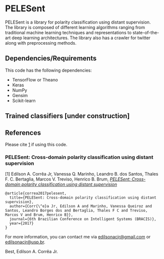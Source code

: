 # PELESent

PELESent is a library for polarity classification using distant supervision. The library is composed of different learning algorithms ranging from traditional machine learning techniques and representations to state-of-the-art deep learning architectures. The library also has a crawler for twitter along with preprocessing methods.

## Dependencies/Requirements

This code has the following dependencies:

- TensorFlow or Theano
- Keras
- NumPy
- Gensim
- Scikit-learn

## Trained classifiers [under construction]

## References

Please cite [1](#pelesent-cross-domain-polarity-classification-using-distant-supervision) if using this code.

### PELESent: Cross-domain polarity classification using distant supervision

[1] Edilson A. Corrêa Jr, Vanessa Q. Marinho, Leandro B. dos Santos, Thales F. C. Bertaglia, Marcos V. Treviso, Henrico B. Brum, [*PELESent: Cross-domain polarity classification using distant supervision*](https://arxiv.org/abs/1707.02657)

```
@article{correa2017pelesent,
  title={PELESent: Cross-domain polarity classification using distant supervision},
  author={Corr{\^e}a Jr, Edilson A and Marinho, Vanessa Queiroz and Santos, Leandro Borges dos and Bertaglia, Thales F C and Treviso, Marcos V and Brum, Henrico B}},
  journal={6th Brazilian Conference on Intelligent Systems (BRACIS)},
  year={2017}
}
```


For more information, you can contact me via edilsonacjr@gmail.com or edilsonacjr@usp.br.


Best, Edilson A. Corrêa Jr.
